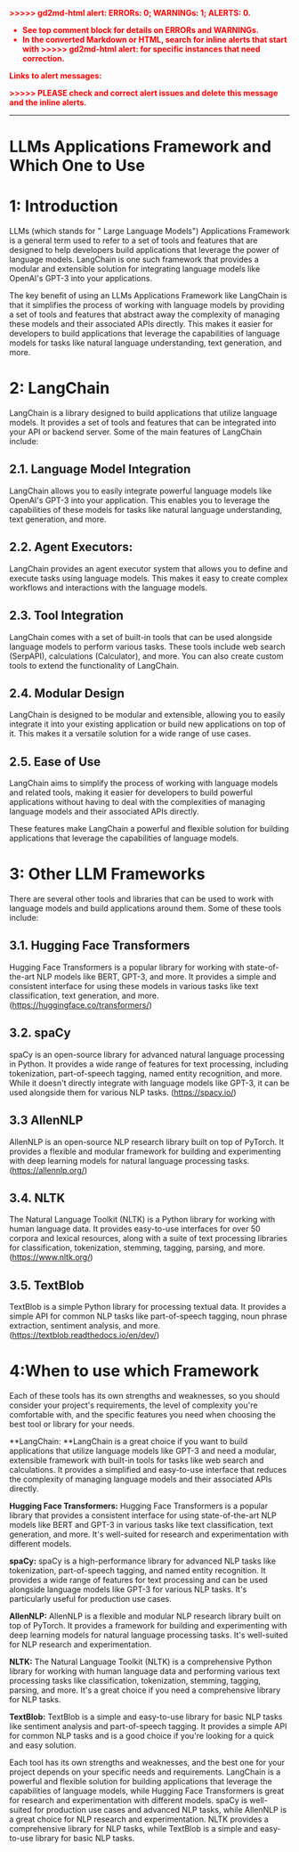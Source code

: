 

<p style="color: red; font-weight: bold">>>>>>  gd2md-html alert:  ERRORs: 0; WARNINGs: 1; ALERTS: 0.</p>
<ul style="color: red; font-weight: bold"><li>See top comment block for details on ERRORs and WARNINGs. <li>In the converted Markdown or HTML, search for inline alerts that start with >>>>>  gd2md-html alert:  for specific instances that need correction.</ul>

<p style="color: red; font-weight: bold">Links to alert messages:</p>
<p style="color: red; font-weight: bold">>>>>> PLEASE check and correct alert issues and delete this message and the inline alerts.<hr></p>



#  LLMs Applications Framework and Which One to Use


# 1: Introduction

LLMs (which stands for " Large Language Models") Applications Framework is a general term used to refer to a set of tools and features that are designed to help developers build applications that leverage the power of language models. LangChain is one such framework that provides a modular and extensible solution for integrating language models like OpenAI's GPT-3 into your applications.

The key benefit of using an LLMs Applications Framework like LangChain is that it simplifies the process of working with language models by providing a set of tools and features that abstract away the complexity of managing these models and their associated APIs directly. This makes it easier for developers to build applications that leverage the capabilities of language models for tasks like natural language understanding, text generation, and more.


# 2: LangChain

LangChain is a library designed to build applications that utilize language models. It provides a set of tools and features that can be integrated into your API or backend server. Some of the main features of LangChain include:


## 2.1. Language Model Integration

LangChain allows you to easily integrate powerful language models like OpenAI's GPT-3 into your application. This enables you to leverage the capabilities of these models for tasks like natural language understanding, text generation, and more.


## 2.2. Agent Executors: 

LangChain provides an agent executor system that allows you to define and execute tasks using language models. This makes it easy to create complex workflows and interactions with the language models.


## 2.3. Tool Integration

LangChain comes with a set of built-in tools that can be used alongside language models to perform various tasks. These tools include web search (SerpAPI), calculations (Calculator), and more. You can also create custom tools to extend the functionality of LangChain.


## 2.4. Modular Design

LangChain is designed to be modular and extensible, allowing you to easily integrate it into your existing application or build new applications on top of it. This makes it a versatile solution for a wide range of use cases.


## 2.5. Ease of Use

LangChain aims to simplify the process of working with language models and related tools, making it easier for developers to build powerful applications without having to deal with the complexities of managing language models and their associated APIs directly.

These features make LangChain a powerful and flexible solution for building applications that leverage the capabilities of language models.


# 3: Other LLM Frameworks

There are several other tools and libraries that can be used to work with language models and build applications around them. Some of these tools include:


## 3.1. Hugging Face Transformers

Hugging Face Transformers is a popular library for working with state-of-the-art NLP models like BERT, GPT-3, and more. It provides a simple and consistent interface for using these models in various tasks like text classification, text generation, and more. (https://huggingface.co/transformers/)


## 3.2. spaCy 

spaCy is an open-source library for advanced natural language processing in Python. It provides a wide range of features for text processing, including tokenization, part-of-speech tagging, named entity recognition, and more. While it doesn't directly integrate with language models like GPT-3, it can be used alongside them for various NLP tasks. (https://spacy.io/)


## 3.3 AllenNLP

 AllenNLP is an open-source NLP research library built on top of PyTorch. It provides a flexible and modular framework for building and experimenting with deep learning models for natural language processing tasks. (https://allennlp.org/)


## 3.4. NLTK 

The Natural Language Toolkit (NLTK) is a Python library for working with human language data. It provides easy-to-use interfaces for over 50 corpora and lexical resources, along with a suite of text processing libraries for classification, tokenization, stemming, tagging, parsing, and more. (https://www.nltk.org/)


## 3.5. TextBlob

TextBlob is a simple Python library for processing textual data. It provides a simple API for common NLP tasks like part-of-speech tagging, noun phrase extraction, sentiment analysis, and more. (https://textblob.readthedocs.io/en/dev/)


# 4:When to use which Framework

Each of these tools has its own strengths and weaknesses, so you should consider your project's requirements, the level of complexity you're comfortable with, and the specific features you need when choosing the best tool or library for your needs.

**LangChain: **LangChain is a great choice if you want to build applications that utilize language models like GPT-3 and need a modular, extensible framework with built-in tools for tasks like web search and calculations. It provides a simplified and easy-to-use interface that reduces the complexity of managing language models and their associated APIs directly.

**Hugging Face Transformers:** Hugging Face Transformers is a popular library that provides a consistent interface for using state-of-the-art NLP models like BERT and GPT-3 in various tasks like text classification, text generation, and more. It's well-suited for research and experimentation with different models.

**spaCy:** spaCy is a high-performance library for advanced NLP tasks like tokenization, part-of-speech tagging, and named entity recognition. It provides a wide range of features for text processing and can be used alongside language models like GPT-3 for various NLP tasks. It's particularly useful for production use cases.

**AllenNLP:** AllenNLP is a flexible and modular NLP research library built on top of PyTorch. It provides a framework for building and experimenting with deep learning models for natural language processing tasks. It's well-suited for NLP research and experimentation.

**NLTK:** The Natural Language Toolkit (NLTK) is a comprehensive Python library for working with human language data and performing various text processing tasks like classification, tokenization, stemming, tagging, parsing, and more. It's a great choice if you need a comprehensive library for NLP tasks.

**TextBlob:** TextBlob is a simple and easy-to-use library for basic NLP tasks like sentiment analysis and part-of-speech tagging. It provides a simple API for common NLP tasks and is a good choice if you're looking for a quick and easy solution.

Each tool has its own strengths and weaknesses, and the best one for your project depends on your specific needs and requirements. LangChain is a powerful and flexible solution for building applications that leverage the capabilities of language models, while Hugging Face Transformers is great for research and experimentation with different models. spaCy is well-suited for production use cases and advanced NLP tasks, while AllenNLP is a great choice for NLP research and experimentation. NLTK provides a comprehensive library for NLP tasks, while TextBlob is a simple and easy-to-use library for basic NLP tasks.
